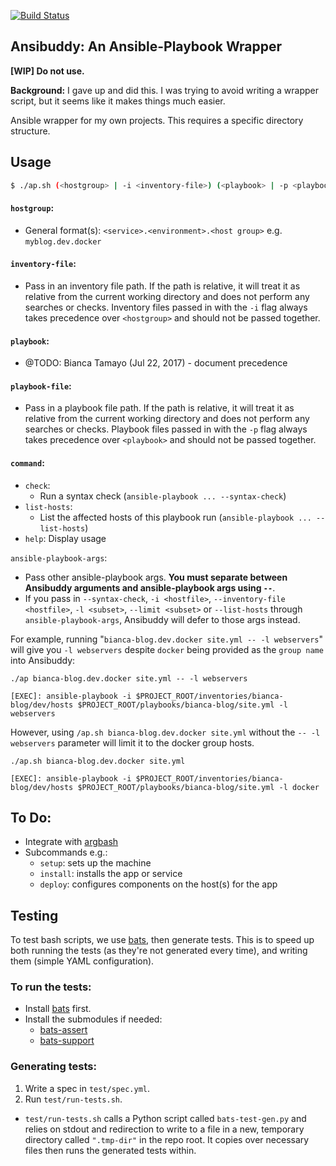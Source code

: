 [![Build Status](https://travis-ci.org/btamayo/ansibuddy.svg?branch=master)](https://travis-ci.org/btamayo/ansibuddy)

## Ansibuddy: An Ansible-Playbook Wrapper

**[WIP] Do not use.**

**Background:** I gave up and did this. I was trying to avoid writing a wrapper script, but it seems like it makes things much easier.

Ansible wrapper for my own projects. This requires a specific directory structure.


## Usage

```bash
$ ./ap.sh (<hostgroup> | -i <inventory-file>) (<playbook> | -p <playbook-file>) [<command>...] -- [ansible-playbook-args]
```

#### `hostgroup`:
  - General format(s): `<service>.<environment>.<host group>` e.g. `myblog.dev.docker`

#### `inventory-file`:
  - Pass in an inventory file path. If the path is relative, it will treat it as relative from the current working directory and does not perform any searches or checks. Inventory files passed in with the `-i` flag always takes precedence over `<hostgroup>` and should not be passed together.

#### `playbook`:
  - @TODO: Bianca Tamayo (Jul 22, 2017) - document precedence 

#### `playbook-file`:
  - Pass in a playbook file path. If the path is relative, it will treat it as relative from the current working directory and does not perform any searches or checks. Playbook files passed in with the `-p` flag always takes precedence over `<playbook>` and should not be passed together.

#### `command`:
  - `check`: 
    - Run a syntax check (`ansible-playbook ... --syntax-check`)
  - `list-hosts`: 
    - List the affected hosts of this playbook run (`ansible-playbook ... --list-hosts`)
  - `help`: Display usage


`ansible-playbook-args`: 
  - Pass other ansible-playbook args. **You must separate between Ansibuddy arguments and ansible-playbook args using `--`**. 
  - If you pass in `--syntax-check`, `-i <hostfile>`,  `--inventory-file <hostfile>`, `-l <subset>`, `--limit <subset>` or `--list-hosts` through `ansible-playbook-args`, Ansibuddy will defer to those args instead.

For example, running "`bianca-blog.dev.docker site.yml -- -l webservers`" will give you `-l webservers` despite `docker` being provided as the `group name` into Ansibuddy:

```
./ap bianca-blog.dev.docker site.yml -- -l webservers

[EXEC]: ansible-playbook -i $PROJECT_ROOT/inventories/bianca-blog/dev/hosts $PROJECT_ROOT/playbooks/bianca-blog/site.yml -l webservers
```

However, using `/ap.sh bianca-blog.dev.docker site.yml` without the `-- -l webservers` parameter will limit it to the docker group hosts.

```
./ap.sh bianca-blog.dev.docker site.yml

[EXEC]: ansible-playbook -i $PROJECT_ROOT/inventories/bianca-blog/dev/hosts $PROJECT_ROOT/playbooks/bianca-blog/site.yml -l docker
```



## To Do:

- Integrate with [argbash](https://github.com/matejak/argbash)
- Subcommands e.g.:
    - `setup`: sets up the machine
    - `install`: installs the app or service
    - `deploy`: configures components on the host(s) for the app


## Testing

To test bash scripts, we use [bats](https://github.com/sstephenson/bats), then generate tests. This is to speed up both running the tests (as they're not generated every time), and writing them (simple YAML configuration).

### To run the tests:
- Install [bats](https://github.com/sstephenson/bats) first.
- Install the submodules if needed:
    - [bats-assert](https://github.com/ztombol/bats-assert)
    - [bats-support](https://github.com/ztombol/bats-support)

### Generating tests:

1. Write a spec in `test/spec.yml`.
2. Run `test/run-tests.sh`.

- `test/run-tests.sh` calls a Python script called `bats-test-gen.py` and relies on stdout and redirection to write to a file in a new, temporary directory called `".tmp-dir"` in the repo root. It copies over necessary files then runs the generated tests within.
